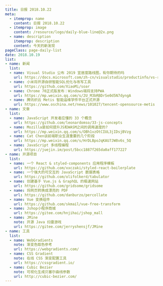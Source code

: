 ```yaml
---
title: 日报 2018.10.22
meta:
  - itemprop: name
    content: 日报 2018.10.22
  - itemprop: image
    content: /resource/logo/daily-blue-line@2x.png
  - name: description
    itemprop: description
    content: 今天的新发现
pageClass: page-daily-list
date: 2018.10.19
list:
- name: 新闻
  list:
  - name: Visual Studio 公布 2019 宜居度路线图，有你期待的吗
    url: https://docs.microsoft.com/zh-cn/visualstudio/productinfo/vs-roadmap
  - name: 小米将开源自研智能SQL优化与改写工具
    url: https://github.com/XiaoMi/soar
  - name: Chrome 70正式版发布：Windows端将支持PWA
    url: https://mp.weixin.qq.com/s/2U_M3bRBDrSe0d5N7dyngA
  - name: 腾讯织云 Metis 智能运维学件平台正式开源
    url: https://www.oschina.net/news/101027/tencent-opensource-metis
- name: 文章
  list:
  - name: JavaScript 开发者应懂的 33 个概念
    url: https://github.com/leonardomso/33-js-concepts
  - name: Mozilla是如何提升JS和WASM之间的调用速度的?
    url: https://mp.weixin.qq.com/s/OBh1vzOtCIUL3jIDsjBVzg
  - name: Cat Chen谈前端职业生涯重要的几个阶段
    url: https://mp.weixin.qq.com/s/HrDLBpoJqKAU7JW8v6s_5Q
  - name: JavaScript 多线程编程
    url: https://juejin.im/post/5bcc1887f265da0aff177227
- name: 开源项目
  list:
  - name: 一个 React & styled-components 应用程序模板
    url: https://github.com/xxczaki/styled-react-boilerplate
  - name: 一个强大的可交互的 JavaScript 数据表格
    url: https://github.com/olifolkerd/tabulator
  - name: 创建基于 Vue.js & GraphQL 的极速网站
    url: https://github.com/gridsome/gridsome
  - name: 将网页转换成漂亮的 PDF
    url: https://github.com/danburzo/percollate
  - name: Vue 变换组件
    url: https://github.com/skmail/vue-free-transform
  - name: Jshop小程序商城
    url: https://gitee.com/hnjihai/jshop_mall
  - name: JMine
    note: 开源 Java 扫雷游戏
    url: https://gitee.com/jerryshensjf/JMine
- name: 工具
  list:
  - name: WebGradients
    note: 渐变色取色参考
    url: https://webgradients.com/
  - name: CSS Gradient
    note: 在线 CSS 渐变配置工具
    url: https://cssgradient.io/
  - name: Cubic Bezier
    note: 可视化生成贝塞尔曲线参数
    url: http://cubic-bezier.com/
---
```


<daily-list v-bind="$page.frontmatter"/>
